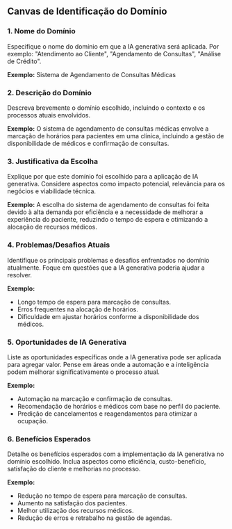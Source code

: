 ## Canvas de Identificação do Domínio

### 1. Nome do Domínio

Especifique o nome do domínio em que a IA generativa será aplicada. Por exemplo: "Atendimento ao Cliente", "Agendamento de Consultas", "Análise de Crédito".

**Exemplo:** Sistema de Agendamento de Consultas Médicas

### 2. Descrição do Domínio

Descreva brevemente o domínio escolhido, incluindo o contexto e os processos atuais envolvidos.

**Exemplo:** O sistema de agendamento de consultas médicas envolve a marcação de horários para pacientes em uma clínica, incluindo a gestão de disponibilidade de médicos e confirmação de consultas.

### 3. Justificativa da Escolha

Explique por que este domínio foi escolhido para a aplicação de IA generativa. Considere aspectos como impacto potencial, relevância para os negócios e viabilidade técnica.

**Exemplo:** A escolha do sistema de agendamento de consultas foi feita devido à alta demanda por eficiência e a necessidade de melhorar a experiência do paciente, reduzindo o tempo de espera e otimizando a alocação de recursos médicos.

### 4. Problemas/Desafios Atuais

Identifique os principais problemas e desafios enfrentados no domínio atualmente. Foque em questões que a IA generativa poderia ajudar a resolver.

**Exemplo:**

  - Longo tempo de espera para marcação de consultas.
  - Erros frequentes na alocação de horários.
  - Dificuldade em ajustar horários conforme a disponibilidade dos médicos.

### 5. Oportunidades de IA Generativa

Liste as oportunidades específicas onde a IA generativa pode ser aplicada para agregar valor. Pense em áreas onde a automação e a inteligência podem melhorar significativamente o processo atual.

**Exemplo:**

  - Automação na marcação e confirmação de consultas.
  - Recomendação de horários e médicos com base no perfil do paciente.
  - Predição de cancelamentos e reagendamentos para otimizar a ocupação.

### 6. Benefícios Esperados

Detalhe os benefícios esperados com a implementação da IA generativa no domínio escolhido. Inclua aspectos como eficiência, custo-benefício, satisfação do cliente e melhorias no processo.

**Exemplo:**

  - Redução no tempo de espera para marcação de consultas.
  - Aumento na satisfação dos pacientes.
  - Melhor utilização dos recursos médicos.
  - Redução de erros e retrabalho na gestão de agendas.
